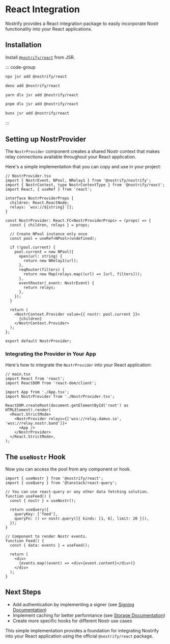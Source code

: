 # React Integration

Nostrify provides a React integration package to easily incorporate Nostr functionality into your React applications.

## Installation

Install [`@nostrify/react`](https://jsr.io/@nostrify/react) from JSR.

::: code-group

```sh [npm]
npx jsr add @nostrify/react
```

```sh [Deno]
deno add @nostrify/react
```

```sh [yarn]
yarn dlx jsr add @nostrify/react
```

```sh [pnpm]
pnpm dlx jsr add @nostrify/react
```

```sh [Bun]
bunx jsr add @nostrify/react
```

:::

## Setting up NostrProvider

The `NostrProvider` component creates a shared Nostr context that makes relay connections available throughout your React application.

Here's a simple implementation that you can copy and use in your project:

```tsx
// NostrProvider.tsx
import { NostrEvent, NPool, NRelay1 } from '@nostrify/nostrify';
import { NostrContext, type NostrContextType } from '@nostrify/react';
import React, { useRef } from 'react';

interface NostrProviderProps {
  children: React.ReactNode;
  relays: `wss://${string}`[];
}

const NostrProvider: React.FC<NostrProviderProps> = (props) => {
  const { children, relays } = props;

  // Create NPool instance only once
  const pool = useRef<NPool>(undefined);

  if (!pool.current) {
    pool.current = new NPool({
      open(url: string) {
        return new NRelay1(url);
      },
      reqRouter(filters) {
        return new Map(relays.map((url) => [url, filters]));
      },
      eventRouter(_event: NostrEvent) {
        return relays;
      },
    });
  }

  return (
    <NostrContext.Provider value={{ nostr: pool.current }}>
      {children}
    </NostrContext.Provider>
  );
};

export default NostrProvider;
```

### Integrating the Provider in Your App

Here's how to integrate the `NostrProvider` into your React application:

```tsx
// main.tsx
import React from 'react';
import ReactDOM from 'react-dom/client';

import App from './App.tsx';
import NostrProvider from './NostrProvider.tsx';

ReactDOM.createRoot(document.getElementById('root') as HTMLElement).render(
  <React.StrictMode>
    <NostrProvider relays={['wss://relay.damus.io', 'wss://relay.nostr.band']}>
      <App />
    </NostrProvider>
  </React.StrictMode>,
);
```

## The `useNostr` Hook

Now you can access the pool from any component or hook.

```tsx
import { useNostr } from '@nostrify/react';
import { useQuery } from '@tanstack/react-query';

// You can use react-query or any other data fetching solution.
function useFeed() {
  const { nostr } = useNostr();

  return useQuery({
    queryKey: ['feed'],
    queryFn: () => nostr.query([{ kinds: [1, 6], limit: 20 }]),
  });
}

// Component to render Nostr events.
function Feed() {
  const { data: events } = useFeed();

  return (
    <div>
      {events.map((event) => <div>{event.content}</div>)}
    </div>
  );
}
```

## Next Steps

- Add authentication by implementing a signer (see [Signing Documentation](/sign/))
- Implement caching for better performance (see [Storage Documentation](/store/))
- Create more specific hooks for different Nostr use cases

This simple implementation provides a foundation for integrating Nostrify into your React application using the official `@nostrify/react` package.

